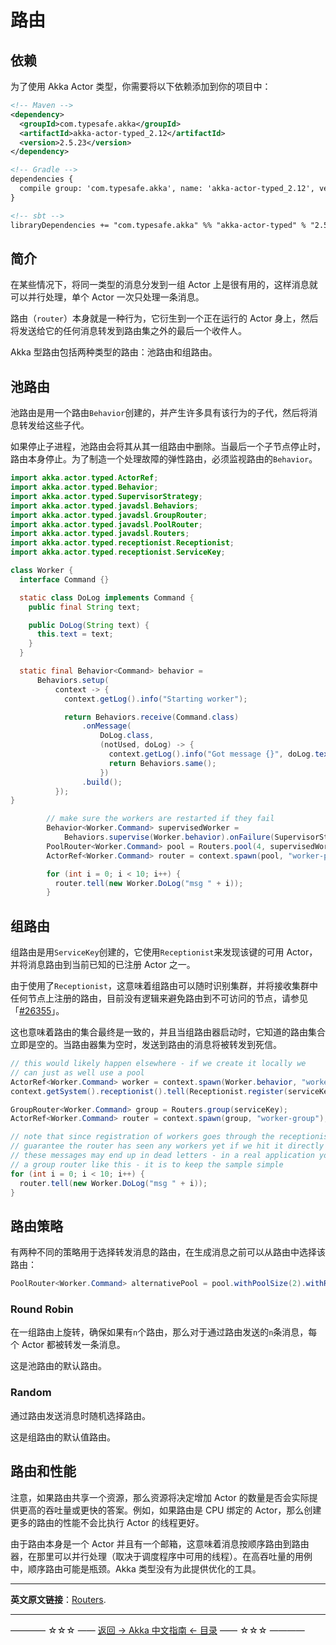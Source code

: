 # 路由
## 依赖

为了使用 Akka Actor 类型，你需要将以下依赖添加到你的项目中：

```xml
<!-- Maven -->
<dependency>
  <groupId>com.typesafe.akka</groupId>
  <artifactId>akka-actor-typed_2.12</artifactId>
  <version>2.5.23</version>
</dependency>

<!-- Gradle -->
dependencies {
  compile group: 'com.typesafe.akka', name: 'akka-actor-typed_2.12', version: '2.5.23'
}

<!-- sbt -->
libraryDependencies += "com.typesafe.akka" %% "akka-actor-typed" % "2.5.23"
```

## 简介

在某些情况下，将同一类型的消息分发到一组 Actor 上是很有用的，这样消息就可以并行处理，单个 Actor 一次只处理一条消息。

路由（`router`）本身就是一种行为，它衍生到一个正在运行的 Actor 身上，然后将发送给它的任何消息转发到路由集之外的最后一个收件人。

Akka 型路由包括两种类型的路由：池路由和组路由。

## 池路由

池路由是用一个路由`Behavior`创建的，并产生许多具有该行为的子代，然后将消息转发给这些子代。

如果停止子进程，池路由会将其从其一组路由中删除。当最后一个子节点停止时，路由本身停止。为了制造一个处理故障的弹性路由，必须监视路由的`Behavior`。

```java
import akka.actor.typed.ActorRef;
import akka.actor.typed.Behavior;
import akka.actor.typed.SupervisorStrategy;
import akka.actor.typed.javadsl.Behaviors;
import akka.actor.typed.javadsl.GroupRouter;
import akka.actor.typed.javadsl.PoolRouter;
import akka.actor.typed.javadsl.Routers;
import akka.actor.typed.receptionist.Receptionist;
import akka.actor.typed.receptionist.ServiceKey;

class Worker {
  interface Command {}

  static class DoLog implements Command {
    public final String text;

    public DoLog(String text) {
      this.text = text;
    }
  }

  static final Behavior<Command> behavior =
      Behaviors.setup(
          context -> {
            context.getLog().info("Starting worker");

            return Behaviors.receive(Command.class)
                .onMessage(
                    DoLog.class,
                    (notUsed, doLog) -> {
                      context.getLog().info("Got message {}", doLog.text);
                      return Behaviors.same();
                    })
                .build();
          });
}

        // make sure the workers are restarted if they fail
        Behavior<Worker.Command> supervisedWorker =
            Behaviors.supervise(Worker.behavior).onFailure(SupervisorStrategy.restart());
        PoolRouter<Worker.Command> pool = Routers.pool(4, supervisedWorker);
        ActorRef<Worker.Command> router = context.spawn(pool, "worker-pool");

        for (int i = 0; i < 10; i++) {
          router.tell(new Worker.DoLog("msg " + i));
        }
```

## 组路由

组路由是用`ServiceKey`创建的，它使用`Receptionist`来发现该键的可用 Actor，并将消息路由到当前已知的已注册 Actor 之一。

由于使用了`Receptionist`，这意味着组路由可以随时识别集群，并将接收集群中任何节点上注册的路由，目前没有逻辑来避免路由到不可访问的节点，请参见「[#26355](https://github.com/akka/akka/issues/26355)」。

这也意味着路由的集合最终是一致的，并且当组路由器启动时，它知道的路由集合立即是空的。当路由器集为空时，发送到路由的消息将被转发到死信。

```java
// this would likely happen elsewhere - if we create it locally we
// can just as well use a pool
ActorRef<Worker.Command> worker = context.spawn(Worker.behavior, "worker");
context.getSystem().receptionist().tell(Receptionist.register(serviceKey, worker));

GroupRouter<Worker.Command> group = Routers.group(serviceKey);
ActorRef<Worker.Command> router = context.spawn(group, "worker-group");

// note that since registration of workers goes through the receptionist there is no
// guarantee the router has seen any workers yet if we hit it directly like this and
// these messages may end up in dead letters - in a real application you would not use
// a group router like this - it is to keep the sample simple
for (int i = 0; i < 10; i++) {
  router.tell(new Worker.DoLog("msg " + i));
}
```

## 路由策略

有两种不同的策略用于选择转发消息的路由，在生成消息之前可以从路由中选择该路由：

```java
PoolRouter<Worker.Command> alternativePool = pool.withPoolSize(2).withRoundRobinRouting();
```

### Round Robin

在一组路由上旋转，确保如果有`n`个路由，那么对于通过路由发送的`n`条消息，每个 Actor 都被转发一条消息。

这是池路由的默认路由。

###  Random
通过路由发送消息时随机选择路由。

这是组路由的默认值路由。

## 路由和性能

注意，如果路由共享一个资源，那么资源将决定增加 Actor 的数量是否会实际提供更高的吞吐量或更快的答案。例如，如果路由是 CPU 绑定的 Actor，那么创建更多的路由的性能不会比执行 Actor 的线程更好。

由于路由本身是一个 Actor 并且有一个邮箱，这意味着消息按顺序路由到路由器，在那里可以并行处理（取决于调度程序中可用的线程）。在高吞吐量的用例中，顺序路由可能是瓶颈。Akka 类型没有为此提供优化的工具。


----------

**英文原文链接**：[Routers](https://doc.akka.io/docs/akka/current/typed/routers.html).




----------
———— ☆☆☆ —— [返回 -> Akka 中文指南 <- 目录](https://github.com/guobinhit/akka-guide/blob/master/README.md) —— ☆☆☆ ————